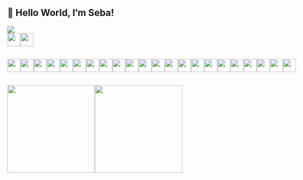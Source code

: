 ## 👋 Hello World, I’m Seba!
<div align="center">
  <div style="display: flex;">
     <img src="https://komarev.com/ghpvc/?username=sebaromero&style=for-the-badge"/>
  </div>
    <div style="display: flex;">
     <img height="30" src="https://img.shields.io/badge/Gmail-D14836?style=for-the-badge&logo=gmail&logoColor=white"/>
     <img height="30" src="https://img.shields.io/badge/LinkedIn-0077B5?style=for-the-badge&logo=linkedin&logoColor=white"/>
  </div>
</div>

## 
<div align="center">
  <div style="display: flex;">
    <img height="30" src="https://img.shields.io/badge/CSS3-1572B6?style=for-the-badge&logo=css3&logoColor=white">
    <img height="30" src="https://img.shields.io/badge/Chart.js-FF6384?style=for-the-badge&logo=chartdotjs&logoColor=white">
    <img height="30" src="https://img.shields.io/badge/eslint-3A33D1?style=for-the-badge&logo=eslint&logoColor=white">
    <img height="30" src="https://img.shields.io/badge/GIT-E44C30?style=for-the-badge&logo=git&logoColor=white">
    <img height="30" src="https://img.shields.io/badge/HTML5-E34F26?style=for-the-badge&logo=html5&logoColor=white">
    <img height="30" src="https://img.shields.io/badge/JavaScript-323330?style=for-the-badge&logo=javascript&logoColor=F7DF1E">
    <img height="30" src="https://img.shields.io/badge/Jest-C21325?style=for-the-badge&logo=jest&logoColor=white">
    <img height="30" src="https://img.shields.io/badge/Material%20UI-007FFF?style=for-the-badge&logo=mui&logoColor=white">
    <img height="30" src="https://img.shields.io/badge/next.js-000000?style=for-the-badge&logo=nextdotjs&logoColor=white">
    <img height="30" src="https://img.shields.io/badge/npm-CB3837?style=for-the-badge&logo=npm&logoColor=white">
    <img height="30" src="https://img.shields.io/badge/Postman-FF6C37?style=for-the-badge&logo=Postman&logoColor=white">
    <img height="30" src="https://img.shields.io/badge/prettier-1A2C34?style=for-the-badge&logo=prettier&logoColor=F7BA3E">
    <img height="30" src="https://img.shields.io/badge/React-20232A?style=for-the-badge&logo=react&logoColor=61DAFB">
    <img height="30" src="https://img.shields.io/badge/React_Router-CA4245?style=for-the-badge&logo=react-router&logoColor=white">
    <img height="30" src="https://img.shields.io/badge/Redux-593D88?style=for-the-badge&logo=redux&logoColor=white">
    <img height="30" src="https://img.shields.io/badge/Sass-CC6699?style=for-the-badge&logo=sass&logoColor=white">
    <img height="30" src="https://img.shields.io/badge/storybook-FF4785?style=for-the-badge&logo=storybook&logoColor=white">
    <img height="30" src="https://img.shields.io/badge/styled--components-DB7093?style=for-the-badge&logo=styled-components&logoColor=white">
    <img height="30" src="https://img.shields.io/badge/TypeScript-007ACC?style=for-the-badge&logo=typescript&logoColor=white">
    <img height="30" src="https://img.shields.io/badge/Ubuntu-E95420?style=for-the-badge&logo=ubuntu&logoColor=white">
    <img height="30" src="https://img.shields.io/badge/Vite-B73BFE?style=for-the-badge&logo=vite&logoColor=FFD62E">
    <img height="30" src="https://img.shields.io/badge/VSCode-0078D4?style=for-the-badge&logo=visual%20studio%20code&logoColor=white">
  </div>
</div>

##
<div align="center">
  <div style="display: flex;">
    <img src="https://github-readme-stats.vercel.app/api/top-langs/?username=sebaromero&show_icons=true&layout=compact&theme=transparent&hide_border=true"   style="height: 200px" />
    <img src="https://github-readme-stats.vercel.app/api?username=sebaromero&show_icons=true&theme=transparent&hide_border=true" style="height: 200px" />
  </div>
</div>
